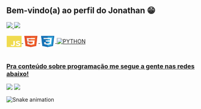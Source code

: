 ## Bem-vindo(a) ao perfil do Jonathan 😁

 <div>
   <a href="https://github.com/jaassis">
   <img height="180em" src="https://github-readme-stats.vercel.app/api?username=jaassis&show_icons=true&theme=synthwave&include_all_commits=true&count_private=true"/>
   <img height="180em" src="https://github-readme-stats.vercel.app/api/top-langs/?username=jaassis&layout=compact&langs_count=6&theme=synthwave"/>

</div>
<div style="display: inline_block"><br>
  <img align="center" alt="Js" height="30" width="40" src="https://raw.githubusercontent.com/devicons/devicon/master/icons/javascript/javascript-plain.svg">
  <img align="center" alt="HTML" height="30" width="40" src="https://raw.githubusercontent.com/devicons/devicon/master/icons/html5/html5-original.svg">
  <img align="center" alt="CSS" height="30" width="40" src="https://raw.githubusercontent.com/devicons/devicon/master/icons/css3/css3-original.svg">
  <img align="center" alt="PYTHON" height="30" width="40" src="https://cdn.jsdelivr.net/gh/devicons/devicon/icons/python/python-original-wordmark.svg" />
</div>
 
 <br>
 
  ### Pra conteúdo sobre programação me segue a gente nas redes abaixo!
 
<div> 

  <a href = "jaassis@icloud.com"><img src="https://img.shields.io/badge/-iCLOUD-%23333?style=for-the-badge&logo=gmail&logoColor=white" target="_blank"></a>
  <a href="https://www.linkedin.com/in/jonathan-almeida-de-assis-91174114b/"><img src="https://img.shields.io/badge/-LinkedIn-%230077B5?style=for-the-badge&logo=linkedin&logoColor=white" target="_blank"></a> 
 
  ![Snake animation](https://github.com/jaassis/jaassis/blob/output/github-contribution-grid-snake.svg)

</div>
